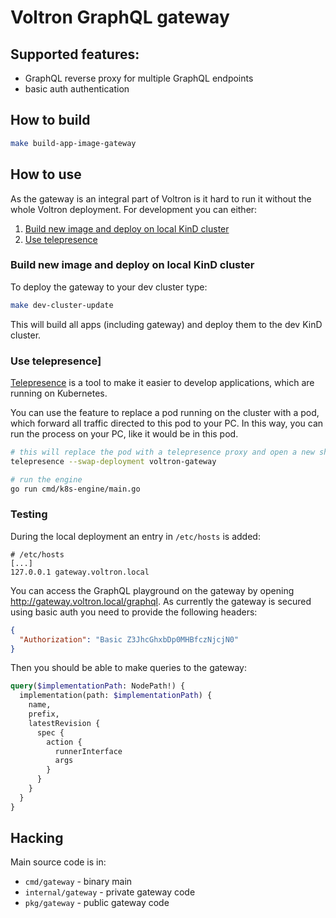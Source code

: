 # Voltron GraphQL gateway

## Supported features:

- GraphQL reverse proxy for multiple GraphQL endpoints
- basic auth authentication

## How to build

```bash
make build-app-image-gateway
```

## How to use

As the gateway is an integral part of Voltron is it hard to run it without the whole Voltron deployment. For development you can either:
1. [Build new image and deploy on local KinD cluster](#build-new-image-and-deploy-on-local-kind-cluster)
2. [Use telepresence](#use-telepresence)

### Build new image and deploy on local KinD cluster

To deploy the gateway to your dev cluster type:
```bash
make dev-cluster-update
```

This will build all apps (including gateway) and deploy them to the dev KinD cluster.

### Use telepresence]

[Telepresence](https://www.telepresence.io/) is a tool to make it easier to develop applications, which are running on Kubernetes.

You can use the feature to replace a pod running on the cluster with a pod, which forward all traffic directed to this pod to your PC. In this way, you can run the process on your PC, like it would be in this pod.

```bash
# this will replace the pod with a telepresence proxy and open a new shell in your terminal
telepresence --swap-deployment voltron-gateway

# run the engine
go run cmd/k8s-engine/main.go
```

### Testing

During the local deployment an entry in `/etc/hosts` is added:
```properties
# /etc/hosts
[...]
127.0.0.1 gateway.voltron.local
```

You can access the GraphQL playground on the gateway by opening http://gateway.voltron.local/graphql. As currently the gateway is secured using basic auth you need to provide the following headers:
```json
{
  "Authorization": "Basic Z3JhcGhxbDp0MHBfczNjcjN0"
}
```

Then you should be able to make queries to the gateway:
```graphql
query($implementationPath: NodePath!) {
  implementation(path: $implementationPath) {
    name,
    prefix,
    latestRevision {
      spec {
        action {
          runnerInterface
          args
        }
      }
    }
  }
}
```

## Hacking

Main source code is in:
- `cmd/gateway` - binary main
- `internal/gateway` - private gateway code
- `pkg/gateway` - public gateway code
